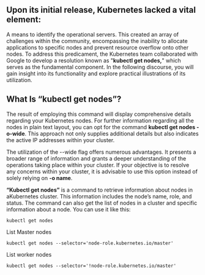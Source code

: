 ## Upon its initial release, Kubernetes lacked a vital element:
A means to identify the operational servers. This created an array of challenges within the community, 
encompassing the inability to allocate applications to specific nodes and prevent resource overflow onto other nodes.
To address this predicament, the Kubernetes team collaborated with Google to develop a resolution known as "**kubectl get nodes,**"
which serves as the fundamental component. In the following discourse, you will gain insight into its functionality and explore
practical illustrations of its utilization.

## What Is **“kubectl get nodes”?**
The result of employing this command will display comprehensive details regarding your Kubernetes nodes.
For further information regarding all the nodes in plain text layout, you can opt for the command **kubectl get nodes -o-wide**.
This approach not only supplies additional details but also indicates the active IP addresses within your cluster.

The utilization of the --wide flag offers numerous advantages. It presents a broader range of information and grants a deeper 
understanding of the operations taking place within your cluster. If your objective is to resolve any concerns within your cluster,
it is advisable to use this option instead of solely relying on **-o name**.

**“Kubectl get nodes”** is a command to retrieve information about nodes in aKubernetes cluster. This information includes the
node’s name, role, and status. The command can also get the list of nodes in a cluster and specific information about a node. 
You can use it like this:

```
kubectl get nodes
```

List Master nodes
```
kubectl get nodes --selector='node-role.kubernetes.io/master'
```
List worker nodes
```
kubectl get nodes --selector='!node-role.kubernetes.io/master'
```
